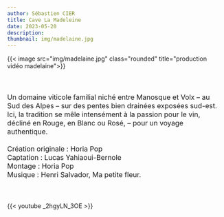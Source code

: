 ```yaml
---
author: Sébastien CIER
title: Cave La Madeleine
date: 2023-05-20
description: 
thumbnail: img/madelaine.jpg
---
```

{{< image src="img/madelaine.jpg" class="rounded" title="production vidéo madelaine">}}

<p style='margin:0cm;font-size:16px;'>&nbsp;</p>
<p style='margin:0cm;font-size:16px;'>&nbsp;</p>
<p style='margin:0cm;font-size:16px;'>Un domaine viticole familial niché entre Manosque et Volx – au Sud des Alpes – sur des pentes bien drainées exposées sud-est. Ici, la tradition se mêle intensément à la passion pour le vin, décliné en Rouge, en Blanc ou Rosé, – pour un voyage authentique.</p>
<p style='margin:0cm;font-size:16px;'>&nbsp;</p>
<p style='margin:0cm;font-size:16px;'>Cr&eacute;ation originale : Horia Pop</p>
<p style='margin:0cm;font-size:16px;'>Captation : Lucas Yahiaoui-Bernole</p>
<p style='margin:0cm;font-size:16px;'>Montage : Horia Pop</p>
<p style='margin:0cm;font-size:16px;'>Musique : Henri Salvador, Ma petite fleur.</p>
<p style='margin:0cm;font-size:16px;'>&nbsp;</p>
<p style='margin:0cm;font-size:16px;'>&nbsp;</p>

{{< youtube _2hgyLN_3OE >}}


